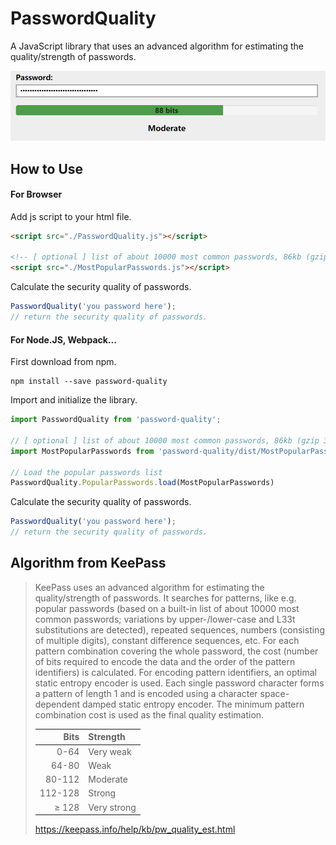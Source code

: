 # PasswordQuality

A JavaScript library that uses an advanced algorithm for estimating the quality/strength of passwords.

![](./example.png)

## How to Use

#### For Browser

Add js script to your html file.

```html
<script src="./PasswordQuality.js"></script>

<!-- [ optional ] list of about 10000 most common passwords, 86kb (gzip 32kb)  -->
<script src="./MostPopularPasswords.js"></script>
```

Calculate the security quality of passwords.

```js
PasswordQuality('you password here');
// return the security quality of passwords.
```

#### For Node.JS, Webpack...

First download from npm.

```shell
npm install --save password-quality
```

Import and initialize the library.

```js
import PasswordQuality from 'password-quality';

// [ optional ] list of about 10000 most common passwords, 86kb (gzip 32kb)
import MostPopularPasswords from 'password-quality/dist/MostPopularPasswords'

// Load the popular passwords list
PasswordQuality.PopularPasswords.load(MostPopularPasswords)
```

Calculate the security quality of passwords.

```js
PasswordQuality('you password here');
// return the security quality of passwords.
```

## Algorithm from KeePass

> KeePass uses an advanced algorithm for estimating the quality/strength of passwords. It searches for patterns, like e.g. popular passwords (based on a built-in list of about 10000 most common passwords; variations by upper-/lower-case and L33t substitutions are detected), repeated sequences, numbers (consisting of multiple digits), constant difference sequences, etc. For each pattern combination covering the whole password, the cost (number of bits required to encode the data and the order of the pattern identifiers) is calculated. For encoding pattern identifiers, an optimal static entropy encoder is used. Each single password character forms a pattern of length 1 and is encoded using a character space-dependent damped static entropy encoder. The minimum pattern combination cost is used as the final quality estimation.
> 
> | Bits    | Strength    |
> |--------:|:------------|
> | 0-64    | Very weak   |
> | 64-80 	| Weak        |
> | 80-112  | Moderate    |
> | 112-128 | Strong      |
> | ≥ 128   | Very strong |
>
> https://keepass.info/help/kb/pw_quality_est.html